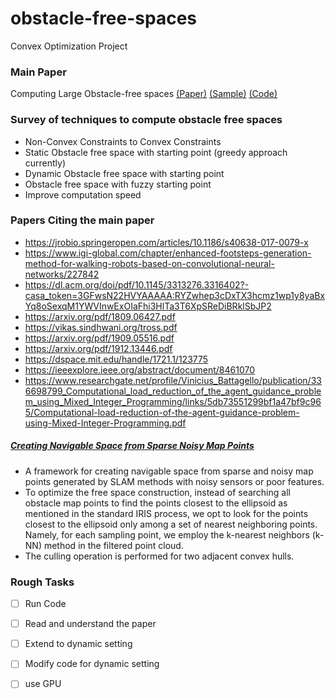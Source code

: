 # obstacle-free-spaces
Convex Optimization Project

### Main Paper
Computing Large Obstacle-free spaces [(Paper)](http://citeseerx.ist.psu.edu/viewdoc/download?doi=10.1.1.479.7244&rep=rep1&type=pdf) [(Sample)](https://ece.uwaterloo.ca/~ece602/Projects/2018/Project23/main.html) [(Code)](https://github.com/nightingale0131/ece602)

### Survey of techniques to compute obstacle free spaces

- Non-Convex Constraints to Convex Constraints
- Static Obstacle free space with starting point (greedy approach currently)
- Dynamic Obstacle free space with starting point
- Obstacle free space with fuzzy starting point
- Improve computation speed


### Papers Citing the main paper
- https://jrobio.springeropen.com/articles/10.1186/s40638-017-0079-x
- https://www.igi-global.com/chapter/enhanced-footsteps-generation-method-for-walking-robots-based-on-convolutional-neural-networks/227842
- https://dl.acm.org/doi/pdf/10.1145/3313276.3316402?-casa_token=3GFwsN22HVYAAAAA:RYZwhep3cDxTX3hcmz1wp1y8yaBxYq8oSexqM1YWVInwExOIaFhi3HlTa3T6XpSReDiBRklSbJP2
- https://arxiv.org/pdf/1809.06427.pdf
- https://vikas.sindhwani.org/tross.pdf
- https://arxiv.org/pdf/1909.05516.pdf
- https://arxiv.org/pdf/1912.13446.pdf
- https://dspace.mit.edu/handle/1721.1/123775
- https://ieeexplore.ieee.org/abstract/document/8461070
- https://www.researchgate.net/profile/Vinicius_Battagello/publication/336698799_Computational_load_reduction_of_the_agent_guidance_problem_using_Mixed_Integer_Programming/links/5db73551299bf1a47bf9c965/Computational-load-reduction-of-the-agent-guidance-problem-using-Mixed-Integer-Programming.pdf

##### [Creating Navigable Space from Sparse Noisy Map Points](https://arxiv.org/pdf/1903.01503.pdf)
- A framework for creating navigable space from sparse and noisy map points generated by SLAM methods with noisy sensors or poor features.
- To optimize the free space construction, instead of searching all obstacle map points to find the points closest to the ellipsoid as mentioned in the standard IRIS process, we opt to look for the points closest to the ellipsoid only among a set of nearest neighboring points. Namely, for each sampling point, we employ the k-nearest neighbors (k-NN) method in the filtered point cloud.
- The culling operation is performed for two adjacent convex hulls.

### Rough Tasks
- [ ] Run Code
- [ ] Read and understand the paper
- [ ] Extend to dynamic setting
- [ ] Modify code for dynamic setting
- [ ] use GPU


